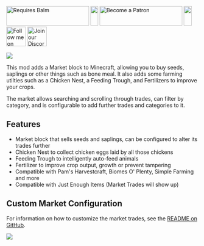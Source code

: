 <p>
    <a style="text-decoration: none;" href="https://modrinth.com/mod/balm"> 
        <img src="https://blay09.net/files/brand/requires_balm.png" alt="Requires Balm" width="217" height="51" /> 
    </a>
    <img src="https://blay09.net/files/brand/spacer.png" alt="" width="20" height="51" />
    <a style="text-decoration: none;" href="https://www.patreon.com/blay09"> 
        <img src="https://blay09.net/files/brand/patreon.png" alt="Become a Patron" width="217" height="51" /> 
    </a> 
    <img src="https://blay09.net/files/brand/spacer.png" alt="" width="21" height="51" /> 
    <a style="text-decoration: none;" href="https://twitter.com/BlayTheNinth">
        <img src="https://blay09.net/files/brand/twitter.png" alt="Follow me on Twitter" width="51" height="51" />
    </a>
    <a style="text-decoration: none;" href="https://discord.gg/VAfZ2Nau6j">
        <img src="https://blay09.net/files/brand/discord.png" alt="Join our Discord" width="51" height="51" />
    </a>
</p>

![](https://blay09.net/files/brand/farmingforblockheads.png)

This mod adds a Market block to Minecraft, allowing you to buy seeds, saplings or other things such as bone meal. It also adds some farming utilties such as a Chicken Nest, a Feeding Trough, and Fertilizers to improve your crops.

The market allows searching and scrolling through trades, can filter by category, and is configurable to add further trades and categories to it.

## Features

- Market block that sells seeds and saplings, can be configured to alter its trades further
- Chicken Nest to collect chicken eggs laid by all those chickens
- Feeding Trough to intelligently auto-feed animals
- Fertilizer to improve crop output, growth or prevent tampering
- Compatible with Pam's Harvestcraft, Biomes O' Plenty, Simple Farming and more
- Compatible with Just Enough Items (Market Trades will show up)

## Custom Market Configuration

For information on how to customize the market trades, see the [README on GitHub](https://github.com/TwelveIterationMods/FarmingForBlockheads/blob/1.19.x/README.md#custom-market-entries).

![](https://blay09.net/files/brand/farmingforblockheads_market.png)